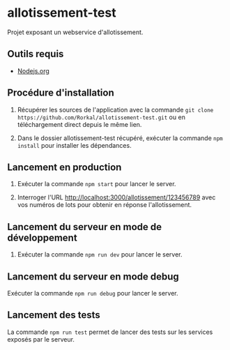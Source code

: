 # allotissement-test

Projet exposant un webservice d'allotissement.

## Outils requis
 * [Nodejs.org](https://nodejs.org/en/download/)

## Procédure d'installation

1. Récupérer les sources de l'application avec la commande `git clone https://github.com/Rorkal/allotissement-test.git` ou en téléchargement direct depuis le même lien.

2. Dans le dossier allotissement-test récupéré, exécuter la commande `npm install` pour installer les dépendances.

## Lancement en production

1. Exécuter la commande `npm start` pour lancer le server.
 
2. Interroger l'URL <http://localhost:3000/allotissement/123456789> avec vos numéros de lots pour obtenir en réponse l'allotissement.

## Lancement du serveur en mode de développement

1. Exécuter la commande `npm run dev` pour lancer le server.

## Lancement du serveur en mode debug

Exécuter la commande `npm run debug` pour lancer le server.

## Lancement des tests

La commande `npm run test` permet de lancer des tests sur les services exposés par le serveur.
